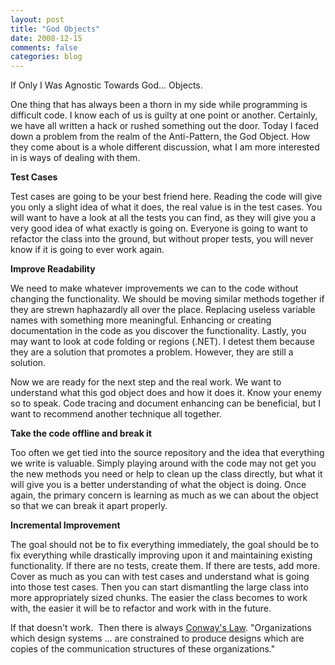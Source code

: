 ```yaml
---
layout: post
title: "God Objects"
date: 2008-12-15
comments: false
categories: blog
---
```


If Only I Was Agnostic Towards God... Objects.

One thing that has always been a thorn in my side while programming is difficult code. I know each of us is guilty at one point or another. Certainly, we have all written a hack or rushed something out the door. Today I faced down a problem from the realm of the Anti-Pattern, the God Object. How they come about is a whole different discussion, what I am more interested in is ways of dealing with them.

**Test Cases**

 Test cases are going to be your best friend here. Reading the code will give you only a slight idea of what it does, the real value is in the test cases. You will want to have a look at all the tests you can find, as they will give you a very good idea of what exactly is going on. Everyone is going to want to refactor the class into the ground, but without proper tests, you will never know if it is going to ever work again.

**Improve Readability**

We need to make whatever improvements we can to the code without changing the functionality. We should be moving similar methods together if they are strewn haphazardly all over the place. Replacing useless variable names with something more meaningful. Enhancing or creating documentation in the code as you discover the functionality. Lastly, you may want to look at code folding or regions (.NET). I detest them because they are a solution that promotes a problem. However, they are still a solution.

Now we are ready for the next step and the real work. We want to understand what this god object does and how it does it. Know your enemy so to speak. Code tracing and document enhancing can be beneficial, but I want to recommend another technique all together.

**Take the code offline and break it**

Too often we get tied into the source repository and the idea that everything we write is valuable. Simply playing around with the code may not get you the new methods you need or help to clean up the class directly, but what it will give you is a better understanding of what the object is doing. Once again, the primary concern is learning as much as we can about the object so that we can break it apart properly.

**Incremental Improvement**

The goal should not be to fix everything immediately, the goal should be to fix everything while drastically improving upon it and maintaining existing functionality. If there are no tests, create them. If there are tests, add more. Cover as much as you can with test cases and understand what is going into those test cases. Then you can start dismantling the large class into more appropriately sized chunks. The easier the class becomes to work with, the easier it will be to refactor and work with in the future.

If that doesn't work.&#160; Then there is always [Conway's Law](http://en.wikipedia.org/wiki/Conway).
&quot;Organizations which design systems ... are constrained to produce designs which are copies of the communication structures of these organizations.&quot;
